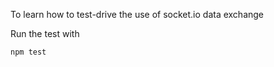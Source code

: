 To learn how to test-drive the use of socket.io data exchange

Run the test with 
```sh
npm test
```

